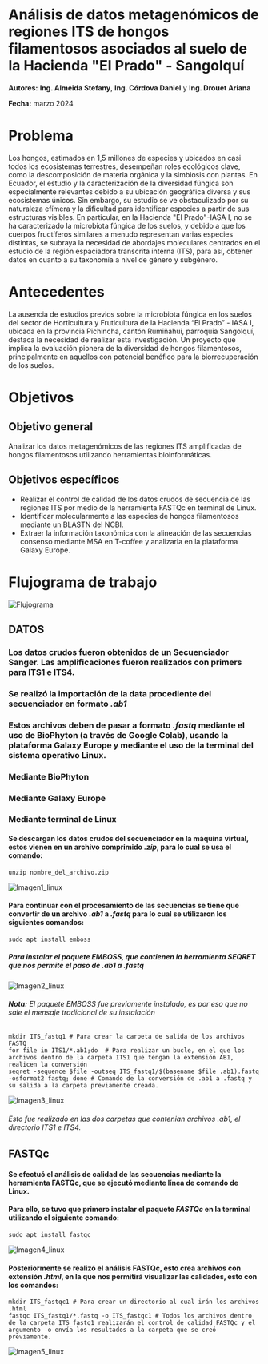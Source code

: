 # Análisis de datos metagenómicos de regiones ITS de hongos filamentosos asociados al suelo de la Hacienda "El Prado" - Sangolquí 

**Autores:** 
**Ing. Almeida Stefany**, **Ing. Córdova Daniel** y **Ing. Drouet Ariana**

**Fecha:**  marzo 2024
# Problema
Los hongos, estimados en 1,5 millones de especies y ubicados en casi todos los ecosistemas terrestres, desempeñan roles ecológicos clave, como la descomposición de materia orgánica y la simbiosis con plantas. En Ecuador, el estudio y la caracterización de la diversidad fúngica son especialmente relevantes debido a su ubicación geográfica diversa y sus ecosistemas únicos. Sin embargo, su estudio se ve obstaculizado por su naturaleza efímera y la dificultad para identificar especies a partir de sus estructuras visibles. En particular, en la Hacienda "El Prado"-IASA I, no se ha caracterizado la microbiota fúngica de los suelos, y debido a que los cuerpos fructíferos similares a menudo representan varias especies distintas, se subraya la necesidad de abordajes moleculares centrados en el estudio de la región espaciadora transcrita interna (ITS), para así, obtener datos en cuanto a su taxonomía a nivel de género y subgénero.

# Antecedentes

La ausencia de estudios previos sobre la microbiota fúngica en los suelos del sector de Horticultura y Fruticultura de la Hacienda “El Prado” - IASA I, ubicada en la provincia Pichincha, cantón Rumiñahui, parroquia Sangolquí, destaca la necesidad de realizar esta investigación. Un proyecto que implica la evaluación pionera de la diversidad de hongos filamentosos, principalmente en aquellos con potencial benéfico para la biorrecuperación de los suelos. 


# Objetivos

## Objetivo general
Analizar los datos metagenómicos de las regiones ITS amplificadas de hongos filamentosos utilizando herramientas bioinformáticas.

## Objetivos específicos
* Realizar el control de calidad de los datos crudos de secuencia de las regiones ITS por medio de la herramienta FASTQc en terminal de Linux.
* Identificar molecularmente a las especies de hongos filamentosos mediante un BLASTN del NCBI.
* Extraer la información taxonómica con la alineación de las secuencias consenso mediante MSA en T-coffee y analizarla en la plataforma Galaxy Europe. 

# Flujograma de trabajo

![Flujograma](https://github.com/Irondaniel34/Proyecto_G1/blob/main/Trabajo_final_flujograma.jpg?raw=true)


## DATOS 
### Los datos crudos fueron obtenidos de un Secuenciador Sanger. Las amplificaciones fueron realizados con primers para ITS1 e ITS4. 
### Se realizó la importación de la data procediente del secuenciador en formato *.ab1* 
### Estos archivos deben de pasar a formato *.fastq* mediante el uso de BioPhyton (a través de Google Colab), usando la plataforma Galaxy Europe y mediante el uso de la terminal del sistema operativo Linux.

### Mediante BioPhyton

### Mediante Galaxy Europe

### Mediante terminal de Linux

#### Se descargan los datos crudos del secuenciador en la máquina virtual, estos vienen en un archivo comprimido *.zip*, para lo cual se usa el comando: 
```
unzip nombre_del_archivo.zip
```
![Imagen1_linux](https://github.com/Irondaniel34/Proyecto_G1/blob/main/Capturas_de_pantalla/Linux1.jpg)

#### Para continuar con el procesamiento de las secuencias se tiene que convertir de un archivo *.ab1* a *.fastq* para lo cual se utilizaron los siguientes comandos:
```
sudo apt install emboss 
```
##### Para instalar el paquete EMBOSS, que contienen la herramienta SEQRET que nos permite el paso de .ab1 a .fastq
![Imagen2_linux](https://github.com/Irondaniel34/Proyecto_G1/blob/main/Capturas_de_pantalla/instalaci%C3%B3n%20emboss.jpg)
###### **Nota:** *El paquete EMBOSS fue previamente instalado, es por eso que no sale el mensaje tradicional de su instalación*
```
mkdir ITS_fastq1 # Para crear la carpeta de salida de los archivos FASTQ
for file in ITS1/*.ab1;do  # Para realizar un bucle, en el que los archivos dentro de la carpeta ITS1 que tengan la extensión AB1, realicen la conversión
seqret -sequence $file -outseq ITS_fastq1/$(basename $file .ab1).fastq -osformat2 fastq; done # Comando de la conversión de .ab1 a .fastq y su salida a la carpeta previamente creada. 
```
![Imagen3_linux](https://github.com/Irondaniel34/Proyecto_G1/blob/main/Capturas_de_pantalla/ab12fastq.jpg)

###### Esto fue realizado en las dos carpetas que contenian archivos *.ab1*, el directorio ITS1 e ITS4.

## FASTQc
#### Se efectuó el análisis de calidad de las secuencias mediante la herramienta FASTQc, que se ejecutó mediante línea de comando de Linux. 
#### Para ello, se tuvo que primero instalar el paquete *FASTQc* en la terminal utilizando el siguiente comando:
```
sudo apt install fastqc
```
![Imagen4_linux](https://github.com/Irondaniel34/Proyecto_G1/blob/main/Capturas_de_pantalla/instalacion%20fastqc.jpg?raw=true)

#### Posteriormente se realizó el análisis FASTQc, esto crea archivos con extensión *.html*, en la que nos permitirá visualizar las calidades, esto con los comandos:
```
mkdir ITS_fastqc1 # Para crear un directorio al cual irán los archivos .html
fastqc ITS_fastq1/*.fastq -o ITS_fastqc1 # Todos los archivos dentro de la carpeta ITS_fastq1 realizarán el control de calidad FASTQc y el argumento -o envía los resultados a la carpeta que se creó previamente.
```
![Imagen5_linux](https://github.com/Irondaniel34/Proyecto_G1/blob/main/Capturas_de_pantalla/Fastqc%20y%20salida%20a%20otra%20carpeta.jpg?raw=true)

